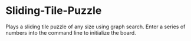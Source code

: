 # Sliding-Tile-Puzzle
Plays a sliding tile puzzle of any size using graph search.  Enter a series of numbers into the command line to initialize the board.
